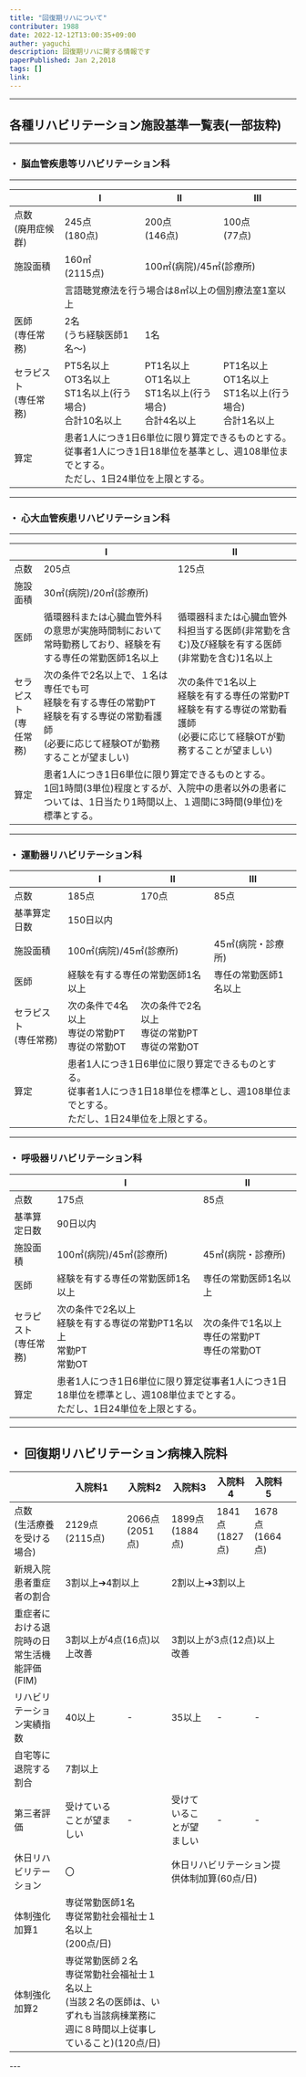 ```yaml
---
title: "回復期リハについて"
contributer: 1988
date: 2022-12-12T13:00:35+09:00
auther: yaguchi
description: 回復期リハに関する情報です
paperPublished: Jan 2,2018
tags: []
link: 
---
```

---
<h2>各種リハビリテーション施設基準一覧表(一部抜粋)</h2>

---
<h3>・ 脳血管疾患等リハビリテーション科</h2>

---

<table>
  <thead>
  <tr>
    <th></th>
    <th>Ⅰ</th>
    <th>Ⅱ</th>
    <th>Ⅲ</th>
  </tr>
  </thead>
  <tbody>
  <tr>
    <td>
      点数<br>(廃用症候群)
    </td>
    <td>245点<br>(180点)</td>
    <td>200点<br>(146点)</td>
    <td>100点<br>(77点)</td>
  </tr>
  <tr>
    <td>施設面積</td>
    <td>160㎡<br>(2115点)</td>
    <td colspan="2">100㎡(病院)/45㎡(診療所)</td>
  </tr>
  <tr>
  <td></td>
  <td colspan="3">言語聴覚療法を行う場合は8㎡以上の個別療法室1室以上</td>
  </tr>
    <tr>
    <td>医師<br>(専任常務)</td>
    <td>2名<br>(うち経験医師1名～)</td>
    <td colspan="2">1名</td>
  </tr>
  <tr>
    <td>セラピスト<br>(専任常務)</td>
    <td>PT5名以上<br>OT3名以上<br>ST1名以上(行う場合)<br>合計10名以上</td>
   <td>PT1名以上<br>OT1名以上<br>ST1名以上(行う場合)<br>合計4名以上</td>
      <td>PT1名以上<br>OT1名以上<br>ST1名以上(行う場合)<br>合計1名以上</td>
  </tr>
  <tr>
  <td>算定</td>
  <td colspan="3">患者1人につき1日6単位に限り算定できるものとする。<br>従事者1人につき1日18単位を基準とし、週108単位までとする。<br>ただし、1日24単位を上限とする。</td>
  </tr>
  </tbody>
</table>

---
<h3>・ 心大血管疾患リハビリテーション科</h2>

---

<table>
  <thead>
  <tr>
    <th></th>
    <th>Ⅰ</th>
    <th>Ⅱ</th>
  </tr>
  </thead>
  <tbody>
  <tr>
    <td>
      点数
    </td>
    <td>205点</td>
    <td>125点</td>
  </tr>
  <tr>
    <td>施設面積</td>
    <td colspan="2">30㎡(病院)/20㎡(診療所)</td>
  </tr>
    <tr>
    <td>医師</td>
    <td>循環器科または心臓血管外科の意思が実施時間制において常時勤務しており、経験を有する専任の常勤医師1名以上</td>
    <td>循環器科または心臓血管外科担当する医師(非常勤を含む)及び経験を有する医師(非常勤を含む)1名以上</td>
  </tr>
  <tr>
    <td>セラピスト<br>(専任常務)</td>
    <td>次の条件で2名以上で、１名は専任でも可<br>経験を有する専任の常勤PT<br>経験を有する専従の常勤看護師<br>(必要に応じて経験OTが勤務することが望ましい)</td>
    <td>次の条件で1名以上<br>経験を有する専任の常勤PT<br>経験を有する専従の常勤看護師<br>(必要に応じて経験OTが勤務することが望ましい)</td>
  </tr>
  <tr>
  <td>算定</td>
  <td colspan="3">患者1人につき1日6単位に限り算定できるものとする。<br>1回1時間(3単位)程度とするが、入院中の患者以外の患者については、1日当たり1時間以上、１週間に3時間(9単位)を標準とする。</td>
  </tr>
  </tbody>
</table>

---

<h3>・ 運動器リハビリテーション科</h2>
<table>
  <thead>
  <tr>
    <th></th>
    <th>Ⅰ</th>
    <th>Ⅱ</th>
    <th>Ⅲ</th>
  </tr>
  </thead>
  <tbody>
  <tr>
    <td>
      点数
    </td>
    <td>185点</td>
    <td>170点</td>
    <td>85点</td>
  </tr>
  <tr>
  <td>基準算定日数</td>
  <td colspan="3">150日以内</td>
  </tr>
  <tr>
    <td>施設面積</td>
    <td colspan="2">100㎡(病院)/45㎡(診療所)</td>
    <td>45㎡(病院・診療所)</td>
  </tr>
    <tr>
    <td>医師</td>
    <td colspan="2">経験を有する専任の常勤医師1名以上</td>
    <td>専任の常勤医師1名以上</td>
  </tr>
  <tr>
    <td>セラピスト<br>(専任常務)</td>
    <td>次の条件で4名以上<br>専従の常勤PT<br>専従の常勤OT</td>
    <td>次の条件で2名以上<br>専従の常勤PT<br>専従の常勤OT</td>
  </tr>
  <tr>
  <td>算定</td>
  <td colspan="3">患者1人につき1日6単位に限り算定できるものとする。<br>従事者1人につき1日18単位を標準とし、週108単位までとする。<br>ただし、1日24単位を上限とする。</td>
  </tr>
  </tbody>
</table>

---

<h3>・ 呼吸器リハビリテーション科</h2>
<table>
  <thead>
  <tr>
    <th></th>
    <th>Ⅰ</th>
    <th>Ⅱ</th>
  </tr>
  </thead>
  <tbody>
  <tr>
    <td>
      点数
    </td>
    <td>175点</td>
    <td>85点</td>
  </tr>
  <tr>
  <td>基準算定日数</td>
  <td colspan="2">90日以内</td>
  </tr>
  <tr>
    <td>施設面積</td>
    <td>100㎡(病院)/45㎡(診療所)</td>
    <td>45㎡(病院・診療所)</td>
  </tr>
    <tr>
    <td>医師</td>
    <td>経験を有する専任の常勤医師1名以上</td>
    <td>専任の常勤医師1名以上</td>
  </tr>
  <tr>
    <td>セラピスト<br>(専任常務)</td>
    <td>次の条件で2名以上<br>経験を有する専従の常勤PT1名以上<br>常勤PT<br>常勤OT</td>
    <td>次の条件で1名以上<br>専任の常勤PT<br>専任の常勤OT</td>
  </tr>
  <tr>
  <td>算定</td>
  <td colspan="3">患者1人につき1日6単位に限り算定従事者1人につき1日18単位を標準とし、週108単位までとする。<br>ただし、1日24単位を上限とする。</td>
  </tr>
  </tbody>
</table>

---

<h2>・ 回復期リハビリテーション病棟入院料</h2>
<table>
  <thead>
  <tr>
    <th></th>
    <th>入院料1</th>
    <th>入院料2</th>
    <th>入院料3</th>
    <th>入院料4</th>
    <th>入院料5</th>
    <th>
  </tr>
  </thead>
  <tbody>
  <tr>
    <td>点数<br>(生活療養を受ける場合)</td>
    <td>2129点<br>(2115点)</td>
    <td>2066点<br>(2051点)</td>
    <td>1899点<br>(1884点)</td>
    <td>1841点<br>(1827点)</td>
    <td>1678点<br>(1664点)</td>
  </tr>
    <tr>
    <td>新規入院患者重症者の割合</td>
    <td colspan="2">3割以上➔4割以上</td>
    <td colspan="3">2割以上➔3割以上</td>
  </tr>
  <tr>
    <td>重症者における退院時の日常生活機能評価(FIM)</td>
    <td colspan="2">3割以上が4点(16点)以上改善</td>
    <td colspan="3">3割以上が3点(12点)以上改善</td>
  </tr>
  <tr>
    <td>リハビリテーション実績指数</td>
    <td>40以上</td>
    <td>-</td>
    <td>35以上</td>
    <td>-</td>
    <td>-</td>
  </tr>
  <tr>
      <td>自宅等に退院する割合</td>
      <td colspan="5">7割以上</td>
  </tr>
  <tr>
    <td>第三者評価</td>
    <td>受けていることが望ましい</td>
    <td>-</td>
    <td>受けていることが望ましい</td>
    <td>-</td>
    <td>-</td>
  </tr>
  <tr>
    <td>休日リハビリテーション</td>
    <td colspan="2">〇</td>
    <td colspan="3">休日リハビリテーション提供体制加算(60点/日)</td>
  </tr>
  <tr>
    <td>体制強化加算1</td>
    <td colspan="2">専従常勤医師1名<br>専従常勤社会福祉士１名以上<br>(200点/日)</td>
    <td colspan="3"></td>
  </tr>
  <tr>
    <td>体制強化加算2</td>
    <td colspan="2">専従常勤医師２名<br>専従常勤社会福祉士１名以上<br>(当該２名の医師は、いずれも当該病棟業務に週に８時間以上従事していること)(120点/日)</td>
    <td colspan="3"></td>
  </tr>
  </tbody>
</table>
---